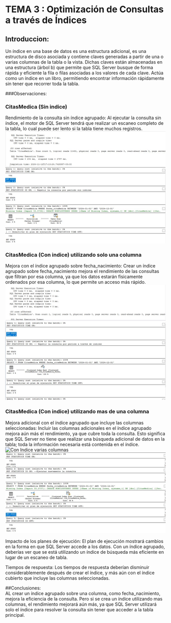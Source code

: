 # TEMA 3 : Optimización de Consultas a través de Índices 

## **Introduccion**: <br>
Un índice en una base de datos es una estructura adicional, es una estructura de disco asociada y contiene claves generadas a partir de una o varias columnas de la tabla o la vista. Dichas claves están almacenadas en una estructura (árbol b) que permite que SQL Server busque de forma rápida y eficiente la fila o filas asociadas a los valores de cada clave. 
Actúa como un índice en un libro, permitiendo encontrar información rápidamente sin tener que recorrer toda la tabla.

###Observaciones:<br>
### CitasMedica (Sin indice)
Rendimiento de la consulta sin índice agrupado: Al ejecutar la consulta sin índice,
el motor de SQL Server tendrá que realizar un escaneo completo de la tabla, lo cual puede ser lento si la tabla tiene muchos registros.
![Sin indice](img/tiempo_sin_indice.JPG)
![Sin indice](img/consulta.JPG)

### CitasMedica (Con indice) utilizando solo una columna
Mejora con el índice agrupado sobre fecha_nacimiento: 
Crear un índice agrupado sobre fecha_nacimiento mejora el rendimiento de las consultas que filtran por esa columna, 
ya que los datos estarán físicamente ordenados por esa columna, lo que permite un acceso más rápido.
![Con Indice](img/tiempo_con_indice.JPG)
![Con Indice](img/consulta2.JPG)

### CitasMedica (Con indice) utilizando mas de una columna
Mejora adicional con el índice agrupado que incluye las columnas seleccionadas: 
Incluir las columnas adicionales en el índice agrupado mejora aún más el rendimiento, ya que cubre toda la consulta. 
Esto significa que SQL Server no tiene que realizar una búsqueda adicional de datos en la tabla; 
toda la información necesaria está contenida en el índice.
![Con Indice varias columnas](img/tiempo_con_indice_varias_columnas.JPG.JPG)
![Con Indice varias columnas](img/consulta3.JPG)

Impacto de los planes de ejecución: El plan de ejecución mostrará cambios en la forma en que SQL Server accede a los datos.
Con un índice agrupado, deberías ver que se está utilizando un índice de búsqueda más eficiente en lugar de un escaneo de tabla.

Tiempos de respuesta: Los tiempos de respuesta deberían disminuir considerablemente después de crear el índice,
y más aún con el índice cubierto que incluye las columnas seleccionadas.

##Conclusiones:<br>
AL crear un índice agrupado sobre una  columna, como fecha_nacimiento, mejora la eficiencia de la consulta.
Pero si se  crea un índice utilizando mas columnas, el rendimiento mejorará aún más, 
ya que SQL Server utilizará solo el índice para resolver la consulta sin tener que acceder a la tabla principal.


